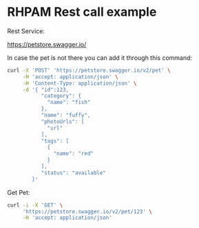 RHPAM Rest call example
=====================================

Rest Service:

https://petstore.swagger.io/

In case the pet is not there you can add it through this command:

```sh
curl -X 'POST' 'https://petstore.swagger.io/v2/pet' \
     -H 'accept: application/json' \
     -H 'Content-Type: application/json' \
     -d '{ "id":123,
           "category": {
             "name": "fish"
           },
           "name": "fuffy",
           "photoUrls": [
             "url"
           ],
           "tags": [
             {
               "name": "red"
             }
           ],
           "status": "available"
        }'
```

Get Pet:

```sh
curl -i -X 'GET' \
     'https://petstore.swagger.io/v2/pet/123' \
     -H 'accept: application/json'
```